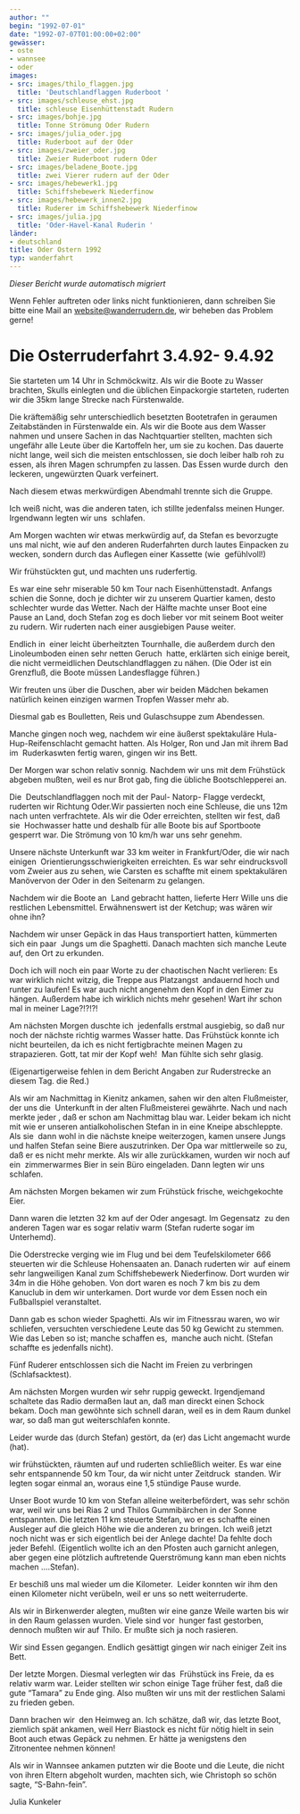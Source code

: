 ```yaml
---
author: ""
begin: "1992-07-01"
date: "1992-07-07T01:00:00+02:00"
gewässer:
- oste
- wannsee
- oder
images:
- src: images/thilo_flaggen.jpg
  title: 'Deutschlandflaggen Ruderboot '
- src: images/schleuse_ehst.jpg
  title: schleuse Eisenhüttenstadt Rudern
- src: images/bohje.jpg
  title: Tonne Strömung Oder Rudern
- src: images/julia_oder.jpg
  title: Ruderboot auf der Oder
- src: images/zweier_oder.jpg
  title: Zweier Ruderboot rudern Oder
- src: images/beladene_Boote.jpg
  title: zwei Vierer rudern auf der Oder
- src: images/hebewerk1.jpg
  title: Schiffshebewerk Niederfinow
- src: images/hebewerk_innen2.jpg
  title: Ruderer im Schiffshebewerk Niederfinow
- src: images/julia.jpg
  title: 'Oder-Havel-Kanal Ruderin '
länder:
- deutschland
title: Oder Ostern 1992
typ: wanderfahrt
---
```



*Dieser Bericht wurde automatisch migriert*

Wenn Fehler auftreten oder links nicht funktionieren, dann schreiben Sie bitte eine Mail an website@wanderrudern.de, wir beheben das Problem gerne!



# Die Osterruderfahrt 3.4.92- 9.4.92


Sie starteten um 14 Uhr in Schmöckwitz. Als wir die Boote zu Wasser brachten, Skulls einlegten und die üblichen Einpackorgie starteten, ruderten wir die 35km lange Strecke nach Fürstenwalde.

Die kräftemäßig sehr unterschiedlich besetzten Bootetrafen in geraumen Zeitabständen in Fürstenwalde ein. Als wir die Boote aus dem Wasser nahmen und unsere Sachen in das Nachtquartier stellten, machten sich  ungefähr alle Leute über die Kartoffeln her, um sie zu kochen. Das dauerte nicht lange, weil sich die meisten entschlossen, sie doch leiber halb roh zu essen, als ihren Magen schrumpfen zu lassen. Das Essen wurde durch  den leckeren, ungewürzten Quark verfeinert.

Nach diesem etwas merkwürdigen Abendmahl trennte sich die Gruppe.

Ich weiß nicht, was die anderen taten, ich stillte jedenfalss meinen Hunger. Irgendwann legten wir uns  schlafen.

Am Morgen wachten wir etwas merkwürdig auf, da Stefan es bevorzugte uns mal nicht, wie auf den anderen Ruderfahrten durch lautes Einpacken zu wecken, sondern durch das Auflegen einer Kassette (wie  gefühlvoll!)

Wir frühstückten gut, und machten uns ruderfertig.

Es war eine sehr miserable 50 km Tour nach Eisenhüttenstadt. Anfangs schien die Sonne, doch je dichter wir zu unserem Quartier kamen, desto  schlechter wurde das Wetter. Nach der Hälfte machte unser Boot eine Pause an Land, doch Stefan zog es doch lieber vor mit seinem Boot weiter zu rudern. Wir ruderten nach einer ausgiebigen Pause weiter.

Endlich in  einer leicht überheitzten Tournhalle, die außerdem durch den Linoleumboden einen sehr netten Geruch  hatte, erklärten sich einige bereit, die nicht vermeidlichen Deutschlandflaggen zu nähen. (Die Oder ist ein  Grenzfluß, die Boote müssen Landesflagge führen.)

Wir freuten uns über die Duschen, aber wir beiden Mädchen bekamen natürlich keinen einzigen warmen Tropfen Wasser mehr ab.

Diesmal gab es Boulletten, Reis und Gulaschsuppe zum Abendessen.

Manche gingen noch weg, nachdem wir eine äußerst spektakuläre Hula-Hup-Reifenschlacht gemacht hatten. Als Holger, Ron und Jan mit ihrem Bad im  Ruderkaswten fertig waren, gingen wir ins Bett.

Der Morgen war schon relativ sonnig. Nachdem wir uns mit dem Frühstück abgeben mußten, weil es nur Brot gab, fing die übliche Bootschlepperei an.

Die  Deutschlandflaggen noch mit der Paul- Natorp- Flagge verdeckt, ruderten wir Richtung Oder.Wir passierten noch eine Schleuse, die uns 12m nach unten verfrachtete. Als wir die Oder erreichten, stellten wir fest, daß sie  Hochwasser hatte und deshalb für alle Boote bis auf Sportboote gesperrt war. Die Strömung von 10 km/h war uns sehr genehm.

Unsere nächste Unterkunft war 33 km weiter in Frankfurt/Oder, die wir nach einigen  Orientierungsschwierigkeiten erreichten. Es war sehr eindrucksvoll vom Zweier aus zu sehen, wie Carsten es schaffte mit einem spektakulären Manövervon der Oder in den Seitenarm zu gelangen.

Nachdem wir die Boote an  Land gebracht hatten, lieferte Herr Wille uns die restlichen Lebensmittel. Erwähnenswert ist der Ketchup; was wären wir ohne ihn?

Nachdem wir unser Gepäck in das Haus transportiert hatten, kümmerten sich ein paar  Jungs um die Spaghetti. Danach machten sich manche Leute auf, den Ort zu erkunden.

Doch ich will noch ein paar Worte zu der chaotischen Nacht verlieren: Es war wirklich nicht witzig, die Treppe aus Platzangst  andauernd hoch und runter zu laufen! Es war auch nicht angenehm den Kopf in den Eimer zu hängen. Außerdem habe ich wirklich nichts mehr gesehen! Wart ihr schon mal in meiner Lage?!?!?!

Am nächsten Morgen duschte ich  jedenfalls erstmal ausgiebig, so daß nur noch der nächste richtig warmes Wasser hatte. Das Frühstück konnte ich nicht beurteilen, da ich es nicht fertigbrachte meinen Magen zu strapazieren. Gott, tat mir der Kopf weh!  Man fühlte sich sehr glasig.

(Eigenartigerweise fehlen in dem Bericht Angaben zur Ruderstrecke an diesem Tag. die Red.)

Als wir am Nachmittag in Kienitz ankamen, sahen wir den alten Flußmeister, der uns die  Unterkunft in der alten Flußmeisterei gewährte. Nach und nach merkte jeder , daß er schon am Nachmittag blau war. Leider bekam ich nicht mit wie er unseren antialkoholischen Stefan in in eine Kneipe abschleppte. Als sie  dann wohl in die nächste kneipe weiterzogen, kamen unsere Jungs und halfen Stefan seine Biere auszutrinken. Der Opa war mittlerweile so zu, daß er es nicht mehr merkte. Als wir alle zurückkamen, wurden wir noch auf ein  zimmerwarmes Bier in sein Büro eingeladen. Dann legten wir uns schlafen.

Am nächsten Morgen bekamen wir zum Frühstück frische, weichgekochte Eier.

Dann waren die letzten 32 km auf der Oder angesagt. Im Gegensatz  zu den anderen Tagen war es sogar relativ warm (Stefan ruderte sogar im Unterhemd).

Die Oderstrecke verging wie im Flug und bei dem Teufelskilometer 666 steuerten wir die Schleuse Hohensaaten an. Danach ruderten wir  auf einem sehr langweiligen Kanal zum Schiffshebewerk Niederfinow. Dort wurden wir 34m in die Höhe gehoben. Von dort waren es noch 7 km bis zu dem Kanuclub in dem wir unterkamen. Dort wurde vor dem Essen noch ein  Fußballspiel veranstaltet.

Dann gab es schon wieder Spaghetti. Als wir im Fitnessrau waren, wo wir schliefen, versuchten verschiedene Leute das 50 kg Gewicht zu stemmen. Wie das Leben so ist; manche schaffen es,  manche auch nicht. (Stefan schaffte es jedenfalls nicht).

Fünf Ruderer entschlossen sich die Nacht im Freien zu verbringen (Schlafsacktest).

Am nächsten Morgen wurden wir sehr ruppig geweckt. Irgendjemand  schaltete das Radio dermaßen laut an, daß man direckt einen Schock bekam. Doch man gewöhnte sich schnell daran, weil es in dem Raum dunkel war, so daß man gut weiterschlafen konnte.

Leider wurde das (durch Stefan) gestört, da (er) das Licht angemacht wurde (hat).

wir frühstückten, räumten auf und ruderten schließlich weiter. Es war eine sehr entspannende 50 km Tour, da wir nicht unter Zeitdruck  standen. Wir legten sogar einmal an, woraus eine 1,5 stündige Pause wurde.

Unser Boot wurde 10 km von Stefan alleine weiterbefördert, was sehr schön war, weil wir uns bei Rias 2 und Thilos Gummibärchen in der Sonne  entspannten. Die letzten 11 km steuerte Stefan, wo er es schaffte einen Ausleger auf die gleich Höhe wie die anderen zu bringen. Ich weiß jetzt noch nicht was er sich eigentlich bei der Anlege dachte! Da fehlte doch  jeder Befehl. (Eigentlich wollte ich an den Pfosten auch garnicht anlegen, aber gegen eine plötzlich auftretende Querströmung kann man eben nichts machen ....Stefan).

Er beschiß uns mal wieder um die Kilometer.  Leider konnten wir ihm den einen Kilometer nicht verübeln, weil er uns so nett weiterruderte.

Als wir in Birkenwerder alegten, mußten wir eine ganze Weile warten bis wir in den Raum gelassen wurden. Viele sind vor  hunger fast gestorben, dennoch mußten wir auf Thilo. Er mußte sich ja noch rasieren.

Wir sind Essen gegangen. Endlich gesättigt gingen wir nach einiger Zeit ins Bett.

Der letzte Morgen. Diesmal verlegten wir das  Frühstück ins Freie, da es relativ warm war. Leider stellten wir schon einige Tage früher fest, daß die gute “Tamara” zu Ende ging. Also mußten wir uns mit der restlichen Salami zu frieden geben.

Dann brachen wir  den Heimweg an. Ich schätze, daß wir, das letzte Boot, ziemlich spät ankamen, weil Herr Biastock es nicht für nötig hielt in sein Boot auch etwas Gepäck zu nehmen. Er hätte ja wenigstens den Zitronentee nehmen können!

Als wir in Wannsee ankamen putzten wir die Boote und die Leute, die nicht von ihren Eltern abgeholt wurden, machten sich, wie Christoph so schön sagte, “S-Bahn-fein”.

Julia Kunkeler